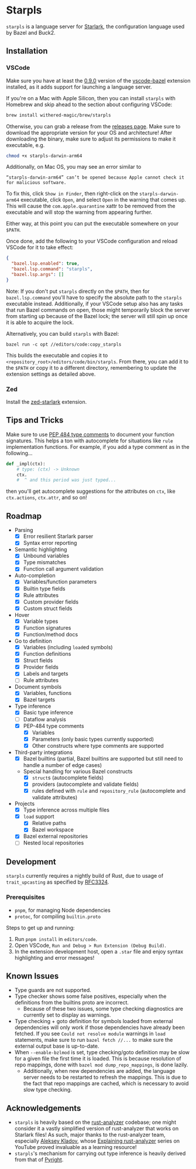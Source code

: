 # Starpls
`starpls` is a language server for [Starlark](https://github.com/bazelbuild/starlark), the configuration language used by Bazel and Buck2.

## Installation

### VSCode

Make sure you have at least the [0.9.0](https://github.com/bazelbuild/vscode-bazel/releases/tag/0.9.0) version of the [vscode-bazel](https://github.com/bazelbuild/vscode-bazel) extension installed, as it adds support for launching a language server.

If you're on a Mac with Apple Silicon, then you can install `starpls` with Homebrew and skip ahead to the section about configuring VSCode:

```sh
brew install withered-magic/brew/starpls
```

Otherwise, you can grab a release from the [releases page](https://github.com/withered-magic/starpls/releases). Make sure to download the appropriate version for your OS and architecture! After downloading the binary, make sure to adjust its permissions to make it executable, e.g.

```sh
chmod +x starpls-darwin-arm64
```

Additionally, on Mac OS, you may see an error similar to

```
“starpls-darwin-arm64” can’t be opened because Apple cannot check it for malicious software.
```

To fix this, click `Show in Finder`, then right-click on the `starpls-darwin-arm64` executable, click `Open`, and select `Open` in the warning that comes up. This will cause the `com.apple.quarantine` xattr to be removed from the executable and will stop the warning from appearing further.

Either way, at this point you can put the executable somewhere on your `$PATH`.

Once done, add the following to your VSCode configuration and reload VSCode for it to take effect:

```json
{
  "bazel.lsp.enabled": true,
  "bazel.lsp.command": "starpls",
  "bazel.lsp.args": []
}
```

Note: If you don't put `starpls` directly on the `$PATH`, then for `bazel.lsp.command` you'll have to specify the absolute path to the `starpls` executable instead. Additionally, if your VSCode setup also has any tasks that run Bazel commands on open, those might temporarily block the server from starting up because of the Bazel lock; the server will still spin up once it is able to acquire the lock.

Alternatively, you can build `starpls` with Bazel:

```
bazel run -c opt //editors/code:copy_starpls
```

This builds the executable and copies it to `<repository_root>/editors/code/bin/starpls`. From there, you can add it to the `$PATH` or copy it to a different directory, remembering to update the extension settings as detailed above.

### Zed

Install the [zed-starlark](https://github.com/zaucy/zed-starlark) extension.

## Tips and Tricks

Make sure to use [PEP 484 type comments](https://peps.python.org/pep-0484/#type-comments) to document your function signatures. This helps a ton with autocomplete for situations like `rule` implementation functions. For example, if you add a type comment as in the following...

```python
def _impl(ctx):
    # type: (ctx) -> Unknown
    ctx.
    #  ^ and this period was just typed... 
```

then you'll get autocomplete suggestions for the attributes on `ctx`, like `ctx.actions`, `ctx.attr`, and so on!

## Roadmap

- Parsing
    - [x] Error resilient Starlark parser
    - [x] Syntax error reporting
- Semantic highlighting
    - [x] Unbound variables
    - [x] Type mismatches
    - [x] Function call argument validation
- Auto-completion
    - [x] Variables/function parameters
    - [x] Builtin type fields
    - [x] Rule attributes
    - [x] Custom provider fields
    - [x] Custom struct fields
- Hover
    - [x] Variable types
    - [x] Function signatures
    - [x] Function/method docs
- Go to definition
    - [x] Variables (including `load`ed symbols)
    - [x] Function definitions
    - [x] Struct fields
    - [x] Provider fields
    - [x] Labels and targets
    - [ ] Rule attributes
- Document symbols
    - [x] Variables, functions
    - [x] Bazel targets
- Type inference
    - [x] Basic type inference
    - [ ] Dataflow analysis
    - [x] PEP-484 type comments
        - [x] Variables
        - [x] Parameters (only basic types currently supported)
        - [x] Other constructs where type comments are supported
- Third-party integrations
    - [x] Bazel builtins (partial, Bazel builtins are supported but still need to handle a number of edge cases)
    - Special handling for various Bazel constructs
        - [x] `struct`s (autocomplete fields)
        - [x] providers (autocomplete and validate fields)
        - [x] rules defined with `rule` and `repository_rule` (autocomplete and validate attributes)
- Projects
    - [x] Type inference across multiple files
    - [x] `load` support
        - [x] Relative paths
        - [x] Bazel workspace
    - [x] Bazel external repositories
    - [ ] Nested local repositories

## Development

`starpls` currently requires a nightly build of Rust, due to usage of `trait_upcasting` as specified by [RFC3324](https://rust-lang.github.io/rfcs/3324-dyn-upcasting.html).

### Prerequisites

- `pnpm`, for managing Node dependencies
- `protoc`, for compiling `builtin.proto`

Steps to get up and running:
1. Run `pnpm install` in `editors/code`.
2. Open VSCode, `Run and Debug > Run Extension (Debug Build)`.
3. In the extension development host, open a `.star` file and enjoy syntax highlighting and error messages!

## Known Issues

- Type guards are not supported.
- Type checker shows some false positives, especially when the definitions from the builtins proto are incorrect.
    - Because of these two issues, some type checking diagnostics are currently set to display as warnings.
- Type checking + goto definition for symbols loaded from external dependencies will only work if those dependencies have already been fetched. If you see `Could not resolve module` warnings in `load` statements, make sure to run `bazel fetch //...` to make sure the external output base is up-to-date.
- When `--enable-bzlmod` is set, type checking/goto definition may be slow for a given file the first time it is loaded. This is because resolution of repo mappings, done with `bazel mod dump_repo_mappings`, is done lazily.
    - Additionally, when new dependencies are added, the language server needs to be restarted to refresh the mappings. This is due to the fact that repo mappings are cached, which is necessary to avoid slow type checking.

## Acknowledgements

- `starpls` is heavily based on the [rust-analyzer](https://github.com/rust-lang/rust-analyzer/tree/master) codebase; one might consider it a vastly simplified version of rust-analyzer that works on Starlark files! As such, major thanks to the rust-analyzer team, especially [Aleksey Kladov](https://matklad.github.io/), whose [Explaining rust-analyzer](https://www.youtube.com/playlist?list=PLhb66M_x9UmrqXhQuIpWC5VgTdrGxMx3y) series on YouTube proved invaluable as a learning resource!
- `starpls`'s mechanism for carrying out type inference is heavily derived from that of [Pyright](https://github.com/microsoft/pyright).
